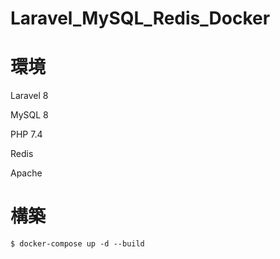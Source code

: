 # Laravel_MySQL_Redis_Docker

# 環境

Laravel 8

MySQL 8

PHP 7.4

Redis

Apache

# 構築

```
$ docker-compose up -d --build
```
